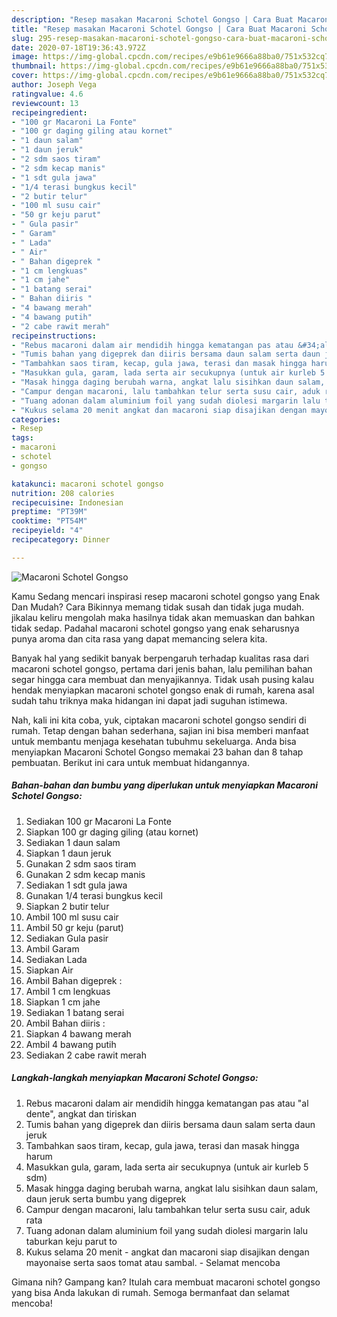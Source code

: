 ```yaml
---
description: "Resep masakan Macaroni Schotel Gongso | Cara Buat Macaroni Schotel Gongso Yang Enak Dan Lezat"
title: "Resep masakan Macaroni Schotel Gongso | Cara Buat Macaroni Schotel Gongso Yang Enak Dan Lezat"
slug: 295-resep-masakan-macaroni-schotel-gongso-cara-buat-macaroni-schotel-gongso-yang-enak-dan-lezat
date: 2020-07-18T19:36:43.972Z
image: https://img-global.cpcdn.com/recipes/e9b61e9666a88ba0/751x532cq70/macaroni-schotel-gongso-foto-resep-utama.jpg
thumbnail: https://img-global.cpcdn.com/recipes/e9b61e9666a88ba0/751x532cq70/macaroni-schotel-gongso-foto-resep-utama.jpg
cover: https://img-global.cpcdn.com/recipes/e9b61e9666a88ba0/751x532cq70/macaroni-schotel-gongso-foto-resep-utama.jpg
author: Joseph Vega
ratingvalue: 4.6
reviewcount: 13
recipeingredient:
- "100 gr Macaroni La Fonte"
- "100 gr daging giling atau kornet"
- "1 daun salam"
- "1 daun jeruk"
- "2 sdm saos tiram"
- "2 sdm kecap manis"
- "1 sdt gula jawa"
- "1/4 terasi bungkus kecil"
- "2 butir telur"
- "100 ml susu cair"
- "50 gr keju parut"
- " Gula pasir"
- " Garam"
- " Lada"
- " Air"
- " Bahan digeprek "
- "1 cm lengkuas"
- "1 cm jahe"
- "1 batang serai"
- " Bahan diiris "
- "4 bawang merah"
- "4 bawang putih"
- "2 cabe rawit merah"
recipeinstructions:
- "Rebus macaroni dalam air mendidih hingga kematangan pas atau &#34;al dente&#34;, angkat dan tiriskan"
- "Tumis bahan yang digeprek dan diiris bersama daun salam serta daun jeruk"
- "Tambahkan saos tiram, kecap, gula jawa, terasi dan masak hingga harum"
- "Masukkan gula, garam, lada serta air secukupnya (untuk air kurleb 5 sdm)"
- "Masak hingga daging berubah warna, angkat lalu sisihkan daun salam, daun jeruk serta bumbu yang digeprek"
- "Campur dengan macaroni, lalu tambahkan telur serta susu cair, aduk rata"
- "Tuang adonan dalam aluminium foil yang sudah diolesi margarin lalu taburkan keju parut to"
- "Kukus selama 20 menit angkat dan macaroni siap disajikan dengan mayonaise serta saos tomat atau sambal. Selamat mencoba"
categories:
- Resep
tags:
- macaroni
- schotel
- gongso

katakunci: macaroni schotel gongso 
nutrition: 208 calories
recipecuisine: Indonesian
preptime: "PT39M"
cooktime: "PT54M"
recipeyield: "4"
recipecategory: Dinner

---
```



![Macaroni Schotel Gongso](https://img-global.cpcdn.com/recipes/e9b61e9666a88ba0/751x532cq70/macaroni-schotel-gongso-foto-resep-utama.jpg)

Kamu Sedang mencari inspirasi resep macaroni schotel gongso yang Enak Dan Mudah? Cara Bikinnya memang tidak susah dan tidak juga mudah. jikalau keliru mengolah maka hasilnya tidak akan memuaskan dan bahkan tidak sedap. Padahal macaroni schotel gongso yang enak seharusnya punya aroma dan cita rasa yang dapat memancing selera kita.



Banyak hal yang sedikit banyak berpengaruh terhadap kualitas rasa dari macaroni schotel gongso, pertama dari jenis bahan, lalu pemilihan bahan segar hingga cara membuat dan menyajikannya. Tidak usah pusing kalau hendak menyiapkan macaroni schotel gongso enak di rumah, karena asal sudah tahu triknya maka hidangan ini dapat jadi suguhan istimewa.


Nah, kali ini kita coba, yuk, ciptakan macaroni schotel gongso sendiri di rumah. Tetap dengan bahan sederhana, sajian ini bisa memberi manfaat untuk membantu menjaga kesehatan tubuhmu sekeluarga. Anda bisa menyiapkan Macaroni Schotel Gongso memakai 23 bahan dan 8 tahap pembuatan. Berikut ini cara untuk membuat hidangannya.

<!--inarticleads1-->

##### Bahan-bahan dan bumbu yang diperlukan untuk menyiapkan Macaroni Schotel Gongso:

1. Sediakan 100 gr Macaroni La Fonte
1. Siapkan 100 gr daging giling (atau kornet)
1. Sediakan 1 daun salam
1. Siapkan 1 daun jeruk
1. Gunakan 2 sdm saos tiram
1. Gunakan 2 sdm kecap manis
1. Sediakan 1 sdt gula jawa
1. Gunakan 1/4 terasi bungkus kecil
1. Siapkan 2 butir telur
1. Ambil 100 ml susu cair
1. Ambil 50 gr keju (parut)
1. Sediakan  Gula pasir
1. Ambil  Garam
1. Sediakan  Lada
1. Siapkan  Air
1. Ambil  Bahan digeprek :
1. Ambil 1 cm lengkuas
1. Siapkan 1 cm jahe
1. Sediakan 1 batang serai
1. Ambil  Bahan diiris :
1. Siapkan 4 bawang merah
1. Ambil 4 bawang putih
1. Sediakan 2 cabe rawit merah




<!--inarticleads2-->

##### Langkah-langkah menyiapkan Macaroni Schotel Gongso:

1. Rebus macaroni dalam air mendidih hingga kematangan pas atau &#34;al dente&#34;, angkat dan tiriskan
1. Tumis bahan yang digeprek dan diiris bersama daun salam serta daun jeruk
1. Tambahkan saos tiram, kecap, gula jawa, terasi dan masak hingga harum
1. Masukkan gula, garam, lada serta air secukupnya (untuk air kurleb 5 sdm)
1. Masak hingga daging berubah warna, angkat lalu sisihkan daun salam, daun jeruk serta bumbu yang digeprek
1. Campur dengan macaroni, lalu tambahkan telur serta susu cair, aduk rata
1. Tuang adonan dalam aluminium foil yang sudah diolesi margarin lalu taburkan keju parut to
1. Kukus selama 20 menit - angkat dan macaroni siap disajikan dengan mayonaise serta saos tomat atau sambal. - Selamat mencoba




Gimana nih? Gampang kan? Itulah cara membuat macaroni schotel gongso yang bisa Anda lakukan di rumah. Semoga bermanfaat dan selamat mencoba!
